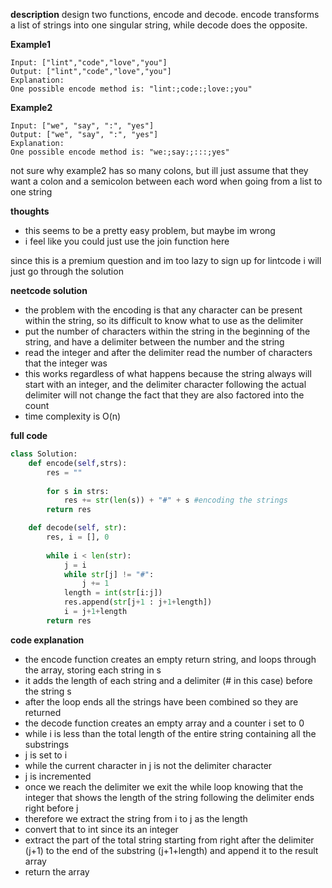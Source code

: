 **description**
design two functions, encode and decode.
encode transforms a list of strings into one singular string, while decode does the opposite.

**Example1**

```
Input: ["lint","code","love","you"]
Output: ["lint","code","love","you"]
Explanation:
One possible encode method is: "lint:;code:;love:;you"
```

**Example2**

```
Input: ["we", "say", ":", "yes"]
Output: ["we", "say", ":", "yes"]
Explanation:
One possible encode method is: "we:;say:;:::;yes"
```
not sure why example2 has so many colons, but ill just assume that they want a colon and a semicolon between each word when going from a list to one string

**thoughts**
* this seems to be a pretty easy problem, but maybe im wrong
* i feel like you could just use the join function here

since this is a premium question and im too lazy to sign up for lintcode i will just go through the solution

**neetcode solution**
* the problem with the encoding is that any character can be present within the string, so its difficult to know what to use as the delimiter
* put the number of characters within the string in the beginning of the string, and have a delimiter between the number and the string
* read the integer and after the delimiter read the number of characters that the integer was
* this works regardless of what happens because the string always will start with an integer, and the delimiter character following the actual delimiter will not change the fact that they are also factored into the count
* time complexity is O(n)

**full code**

```python
class Solution:
	def encode(self,strs):
		res = ""
		
		for s in strs:
			res += str(len(s)) + "#" + s #encoding the strings
		return res

	def decode(self, str):
		res, i = [], 0
		
		while i < len(str):
			j = i
			while str[j] != "#":
				j += 1
			length = int(str[i:j])
			res.append(str[j+1 : j+1+length])
			i = j+1+length
		return res

```
**code explanation**
* the encode function creates an empty return string, and loops through the array, storing each string in s
* it adds the length of each string and a delimiter (# in this case) before the string s
* after the loop ends all the strings have been combined so they are returned
* the decode function creates an empty array and a counter i set to 0
* while i is less than the total length of the entire string containing all the substrings
* j is set to i
* while the current character in j is not the delimiter character
* j is incremented 
* once we reach the delimiter we exit the while loop knowing that the integer that shows the length of the string following the delimiter ends right before j
* therefore we extract the string from i to j as the length
* convert that to int since its an integer
* extract the part of the total string starting from right after the delimiter (j+1) to the end of the substring (j+1+length) and append it to the result array
* return the array